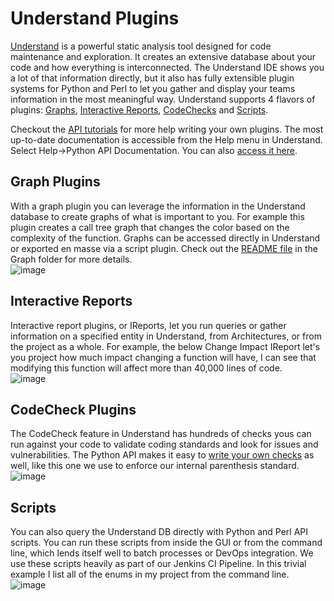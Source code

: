 # Understand Plugins

[Understand](www.scitools.com) is a powerful static analysis tool designed for code maintenance and exploration. It creates an extensive database about your code and how everything is interconnected. The Understand IDE shows you a lot of that information directly, but it also has fully extensible plugin systems for Python and Perl to let you gather and display your teams information in the most meaningful way. Understand supports 4 flavors of plugins: [Graphs](https://github.com/stinb/plugins/tree/main/Graph), [Interactive Reports](https://github.com/stinb/plugins/tree/main/IReport), [CodeChecks](https://github.com/stinb/plugins/tree/main/CodeCheck) and [Scripts](https://github.com/stinb/plugins/tree/main/Scripts/Python).

Checkout the [API tutorials](https://scitools.freshdesk.com/en/support/solutions/articles/70000582855) for more help writing your own plugins.
The most up-to-date documentation is accessible from the Help menu in Understand. Select Help->Python API Documentation. You can also [access it here](https://documentation.scitools.com/html/python/index.html).

## Graph Plugins
With a graph plugin you can leverage the information in the Understand database to create graphs of what is important to you. For example this plugin creates a call tree graph that changes the color based on the complexity of the function. Graphs can be accessed directly in Understand or exported en masse via a script plugin. Check out the [README file](https://github.com/stinb/plugins/blob/main/Graph/README.md) in the Graph folder for more details.  
![image](https://user-images.githubusercontent.com/6586272/193095922-cea89e3d-813d-4492-b90a-ef3a42210105.png)

## Interactive Reports
Interactive report plugins, or IReports, let you run queries or gather information on a specified entity in Understand, from Architectures, or from the project as a whole. For example, the below Change Impact IReport let's you project how much impact changing a function will have, I can see that modifying this function will affect more than 40,000 lines of code.  
![image](https://user-images.githubusercontent.com/6586272/193100232-d82e65a9-dea5-48c1-94fe-0596e66442de.png)

## CodeCheck Plugins
The CodeCheck feature in Understand has hundreds of checks yous can run against your code to validate coding standards and look for issues and vulnerabilities. The Python API makes it easy to [write your own checks](https://github.com/stinb/plugins/blob/main/CodeCheck/README.md) as well, like this one we use to enforce our internal parenthesis standard.  
![image](https://user-images.githubusercontent.com/6586272/193142606-7bf859c2-138b-49d5-a0ec-a403a3a6cf7a.png)

## Scripts
You can also query the Understand DB directly with Python and Perl API scripts. You can run these scripts from inside the GUI or from the command line, which lends itself well to batch processes or DevOps integration. We use these scripts heavily as part of our Jenkins CI Pipeline.
In this trivial example I list all of the enums in my project from the command line.
![image](https://user-images.githubusercontent.com/6586272/193142975-512082f8-b9c6-4fc1-b077-b5c5f450f00c.png)

